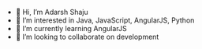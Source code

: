 - 👋 Hi, I’m Adarsh Shaju
- 👀 I’m interested in Java, JavaScript, AngularJS, Python
- 🌱 I’m currently learning AngularJS
- 💞️ I’m looking to collaborate on development 
<!-- - 📫 How to reach me ... -->

<!---
adarshshaju/adarshshaju is a ✨ special ✨ repository because its `README.md` (this file) appears on your GitHub profile.
You can click the Preview link to take a look at your changes.
--->

